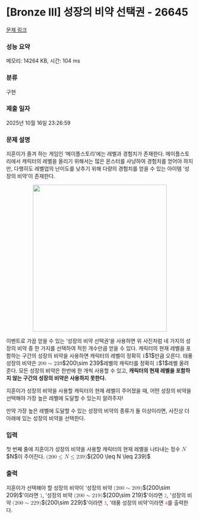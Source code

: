 # [Bronze III] 성장의 비약 선택권 - 26645 

[문제 링크](https://www.acmicpc.net/problem/26645) 

### 성능 요약

메모리: 14264 KB, 시간: 104 ms

### 분류

구현

### 제출 일자

2025년 10월 16일 23:26:59

### 문제 설명

<p>지훈이가 즐겨 하는 게임인 ‘메이플스토리’에는 레벨과 경험치가 존재한다. 메이플스토리에서 캐릭터의 레벨을 올리기 위해서는 많은 몬스터를 사냥하여 경험치를 얻어야 하지만, 다행히도 레벨업의 난이도를 낮추기 위해 다량의 경험치를 얻을 수 있는 아이템 ‘성장의 비약’이 존재한다.</p>

<p style="text-align: center;"><img alt="" src="https://upload.acmicpc.net/40b497a7-09e1-47da-b191-99d515242636/-/preview/" style="height: 395px; width: 360px;"></p>

<p>이벤트로 가끔 얻을 수 있는 ‘성장의 비약 선택권’을 사용하면 위 사진처럼 네 가지의 성장의 비약 중 한 가지를 선택하여 적힌 개수만큼 얻을 수 있다. 캐릭터의 현재 레벨을 포함하는 구간의 성장의 비약을 사용하면 캐릭터의 레벨이 정확히 <mjx-container class="MathJax" jax="CHTML" style="font-size: 109%; position: relative;"><mjx-math class="MJX-TEX" aria-hidden="true"><mjx-mn class="mjx-n"><mjx-c class="mjx-c31"></mjx-c></mjx-mn></mjx-math><mjx-assistive-mml unselectable="on" display="inline"><math xmlns="http://www.w3.org/1998/Math/MathML"><mn>1</mn></math></mjx-assistive-mml><span aria-hidden="true" class="no-mathjax mjx-copytext">$1$</span></mjx-container>만큼 오른다. 태풍 성장의 비약은 <mjx-container class="MathJax" jax="CHTML" style="font-size: 109%; position: relative;"><mjx-math class="MJX-TEX" aria-hidden="true"><mjx-mn class="mjx-n"><mjx-c class="mjx-c32"></mjx-c><mjx-c class="mjx-c30"></mjx-c><mjx-c class="mjx-c30"></mjx-c></mjx-mn><mjx-mo class="mjx-n" space="4"><mjx-c class="mjx-c223C"></mjx-c></mjx-mo><mjx-mn class="mjx-n" space="4"><mjx-c class="mjx-c32"></mjx-c><mjx-c class="mjx-c33"></mjx-c><mjx-c class="mjx-c39"></mjx-c></mjx-mn></mjx-math><mjx-assistive-mml unselectable="on" display="inline"><math xmlns="http://www.w3.org/1998/Math/MathML"><mn>200</mn><mo>∼</mo><mn>239</mn></math></mjx-assistive-mml><span aria-hidden="true" class="no-mathjax mjx-copytext">$200\sim 239$</span></mjx-container>레벨의 캐릭터를 정확히 <mjx-container class="MathJax" jax="CHTML" style="font-size: 109%; position: relative;"><mjx-math class="MJX-TEX" aria-hidden="true"><mjx-mn class="mjx-n"><mjx-c class="mjx-c31"></mjx-c></mjx-mn></mjx-math><mjx-assistive-mml unselectable="on" display="inline"><math xmlns="http://www.w3.org/1998/Math/MathML"><mn>1</mn></math></mjx-assistive-mml><span aria-hidden="true" class="no-mathjax mjx-copytext">$1$</span></mjx-container>레벨 올려준다. 모든 성장의 비약은 한번에 한 개씩 사용할 수 있고, <strong>캐릭터의 현재 레벨을 포함하지 않는 구간의 성장의 비약은 사용하지 못한다.</strong></p>

<p>지훈이가 성장의 비약을 사용할 캐릭터의 현재 레벨이 주어졌을 때, 어떤 성장의 비약을 선택해야 가장 높은 레벨에 도달할 수 있는지 알려주자!</p>

<p>만약 가장 높은 레벨에 도달할 수 있는 성장의 비약의 종류가 둘 이상이라면, 사진상 더 아래에 있는 성장의 비약을 선택한다.</p>

### 입력 

 <p>첫 번째 줄에 지훈이가 성장의 비약을 사용할 캐릭터의 현재 레벨을 나타내는 정수 <mjx-container class="MathJax" jax="CHTML" style="font-size: 109%; position: relative;"><mjx-math class="MJX-TEX" aria-hidden="true"><mjx-mi class="mjx-i"><mjx-c class="mjx-c1D441 TEX-I"></mjx-c></mjx-mi></mjx-math><mjx-assistive-mml unselectable="on" display="inline"><math xmlns="http://www.w3.org/1998/Math/MathML"><mi>N</mi></math></mjx-assistive-mml><span aria-hidden="true" class="no-mathjax mjx-copytext">$N$</span></mjx-container>이 주어진다. <mjx-container class="MathJax" jax="CHTML" style="font-size: 109%; position: relative;"><mjx-math class="MJX-TEX" aria-hidden="true"><mjx-mo class="mjx-n"><mjx-c class="mjx-c28"></mjx-c></mjx-mo><mjx-mn class="mjx-n"><mjx-c class="mjx-c32"></mjx-c><mjx-c class="mjx-c30"></mjx-c><mjx-c class="mjx-c30"></mjx-c></mjx-mn><mjx-mo class="mjx-n" space="4"><mjx-c class="mjx-c2264"></mjx-c></mjx-mo><mjx-mi class="mjx-i" space="4"><mjx-c class="mjx-c1D441 TEX-I"></mjx-c></mjx-mi><mjx-mo class="mjx-n" space="4"><mjx-c class="mjx-c2264"></mjx-c></mjx-mo><mjx-mn class="mjx-n" space="4"><mjx-c class="mjx-c32"></mjx-c><mjx-c class="mjx-c33"></mjx-c><mjx-c class="mjx-c39"></mjx-c></mjx-mn><mjx-mo class="mjx-n"><mjx-c class="mjx-c29"></mjx-c></mjx-mo></mjx-math><mjx-assistive-mml unselectable="on" display="inline"><math xmlns="http://www.w3.org/1998/Math/MathML"><mo stretchy="false">(</mo><mn>200</mn><mo>≤</mo><mi>N</mi><mo>≤</mo><mn>239</mn><mo stretchy="false">)</mo></math></mjx-assistive-mml><span aria-hidden="true" class="no-mathjax mjx-copytext">$(200 \leq N \leq 239)$</span> </mjx-container></p>

### 출력 

 <p>지훈이가 선택해야 할 성장의 비약이 '성장의 비약 <mjx-container class="MathJax" jax="CHTML" style="font-size: 109%; position: relative;"><mjx-math class="MJX-TEX" aria-hidden="true"><mjx-mo class="mjx-n"><mjx-c class="mjx-c28"></mjx-c></mjx-mo><mjx-mn class="mjx-n"><mjx-c class="mjx-c32"></mjx-c><mjx-c class="mjx-c30"></mjx-c><mjx-c class="mjx-c30"></mjx-c></mjx-mn><mjx-mo class="mjx-n" space="4"><mjx-c class="mjx-c223C"></mjx-c></mjx-mo><mjx-mn class="mjx-n" space="4"><mjx-c class="mjx-c32"></mjx-c><mjx-c class="mjx-c30"></mjx-c><mjx-c class="mjx-c39"></mjx-c></mjx-mn><mjx-mo class="mjx-n"><mjx-c class="mjx-c29"></mjx-c></mjx-mo></mjx-math><mjx-assistive-mml unselectable="on" display="inline"><math xmlns="http://www.w3.org/1998/Math/MathML"><mo stretchy="false">(</mo><mn>200</mn><mo>∼</mo><mn>209</mn><mo stretchy="false">)</mo></math></mjx-assistive-mml><span aria-hidden="true" class="no-mathjax mjx-copytext">$(200\sim 209)$</span></mjx-container>'이라면 <span style="color:#e74c3c;"><code>1</code></span>, '성장의 비약 <mjx-container class="MathJax" jax="CHTML" style="font-size: 109%; position: relative;"><mjx-math class="MJX-TEX" aria-hidden="true"><mjx-mo class="mjx-n"><mjx-c class="mjx-c28"></mjx-c></mjx-mo><mjx-mn class="mjx-n"><mjx-c class="mjx-c32"></mjx-c><mjx-c class="mjx-c30"></mjx-c><mjx-c class="mjx-c30"></mjx-c></mjx-mn><mjx-mo class="mjx-n" space="4"><mjx-c class="mjx-c223C"></mjx-c></mjx-mo><mjx-mn class="mjx-n" space="4"><mjx-c class="mjx-c32"></mjx-c><mjx-c class="mjx-c31"></mjx-c><mjx-c class="mjx-c39"></mjx-c></mjx-mn><mjx-mo class="mjx-n"><mjx-c class="mjx-c29"></mjx-c></mjx-mo></mjx-math><mjx-assistive-mml unselectable="on" display="inline"><math xmlns="http://www.w3.org/1998/Math/MathML"><mo stretchy="false">(</mo><mn>200</mn><mo>∼</mo><mn>219</mn><mo stretchy="false">)</mo></math></mjx-assistive-mml><span aria-hidden="true" class="no-mathjax mjx-copytext">$(200\sim 219)$</span></mjx-container>'이라면 <span style="color:#e74c3c;"><code>2</code></span>, '성장의 비약 <mjx-container class="MathJax" jax="CHTML" style="font-size: 109%; position: relative;"><mjx-math class="MJX-TEX" aria-hidden="true"><mjx-mo class="mjx-n"><mjx-c class="mjx-c28"></mjx-c></mjx-mo><mjx-mn class="mjx-n"><mjx-c class="mjx-c32"></mjx-c><mjx-c class="mjx-c30"></mjx-c><mjx-c class="mjx-c30"></mjx-c></mjx-mn><mjx-mo class="mjx-n" space="4"><mjx-c class="mjx-c223C"></mjx-c></mjx-mo><mjx-mn class="mjx-n" space="4"><mjx-c class="mjx-c32"></mjx-c><mjx-c class="mjx-c32"></mjx-c><mjx-c class="mjx-c39"></mjx-c></mjx-mn><mjx-mo class="mjx-n"><mjx-c class="mjx-c29"></mjx-c></mjx-mo></mjx-math><mjx-assistive-mml unselectable="on" display="inline"><math xmlns="http://www.w3.org/1998/Math/MathML"><mo stretchy="false">(</mo><mn>200</mn><mo>∼</mo><mn>229</mn><mo stretchy="false">)</mo></math></mjx-assistive-mml><span aria-hidden="true" class="no-mathjax mjx-copytext">$(200\sim 229)$</span></mjx-container>'이라면 <span style="color:#e74c3c;"><code>3</code></span>, '태풍 성장의 비약'이라면 <span style="color:#e74c3c;"><code>4</code></span>를 출력한다.</p>

